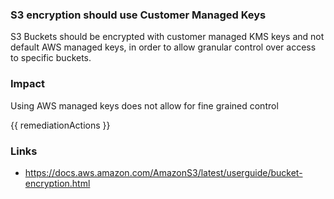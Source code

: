 
### S3 encryption should use Customer Managed Keys


S3 Buckets should be encrypted with customer managed KMS keys and not default AWS managed keys, in order to allow granular control over access to specific buckets.


### Impact
Using AWS managed keys does not allow for fine grained control

<!-- DO NOT CHANGE -->
{{ remediationActions }}

### Links
- https://docs.aws.amazon.com/AmazonS3/latest/userguide/bucket-encryption.html
        